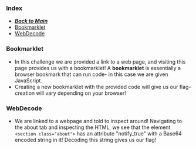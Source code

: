 ### Index
- [***Back to Main***](/)
- [Bookmarklet](#bookmarklet)
- [WebDecode](#webdecode)

### Bookmarklet
- In this challenge we are provided a link to a web page, and visiting this page provides us with a bookmarklet! A **bookmarklet** is essentially a browser bookmark that can run code- in this case we are given JavaScript.
-  Creating a new bookmarklet with the provided code will give us our flag- creation will vary depending on your browser!

### WebDecode
- We are linked to a webpage and told to inspect around! Navigating to the about tab and inspecting the HTML, we see that the element `<section class="about">` has an attribute "notify_true" with a Base64 encoded string in it! Decoding this string gives us our flag!